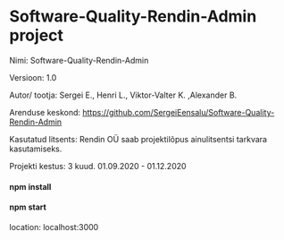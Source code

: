 # Software-Quality-Rendin-Admin project
Nimi:  Software-Quality-Rendin-Admin

Versioon: 1.0

Autor/ tootja:  Sergei E., Henri L., Viktor-Valter K. ,Alexander B.

Arenduse keskond: https://github.com/SergeiEensalu/Software-Quality-Rendin-Admin

Kasutatud litsents: Rendin OÜ saab projektilõpus ainulitsentsi tarkvara kasutamiseks.

Projekti kestus: 3 kuud. 01.09.2020 - 01.12.2020


#### npm install


#### npm start


location: localhost:3000
